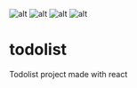 ![alt](https://img.shields.io/github/author/Shyroe/todolist.svg?color=orange)
![alt](https://img.shields.io/github/languages/Shyroe/todolist.svg?color=orange)
![alt](https://img.shields.io/github/contributors/Shyroe/todolist.svg?color=orange)
![alt](https://img.shields.io/github/forks/Shyroe/todolist.svg?color=orange)

# todolist
Todolist project made with react
